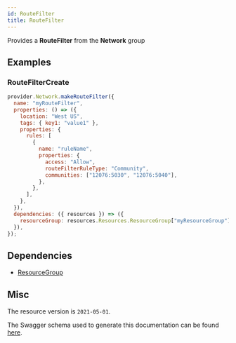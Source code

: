 ```yaml
---
id: RouteFilter
title: RouteFilter
---
```

Provides a **RouteFilter** from the **Network** group
## Examples
### RouteFilterCreate
```js
provider.Network.makeRouteFilter({
  name: "myRouteFilter",
  properties: () => ({
    location: "West US",
    tags: { key1: "value1" },
    properties: {
      rules: [
        {
          name: "ruleName",
          properties: {
            access: "Allow",
            routeFilterRuleType: "Community",
            communities: ["12076:5030", "12076:5040"],
          },
        },
      ],
    },
  }),
  dependencies: ({ resources }) => ({
    resourceGroup: resources.Resources.ResourceGroup["myResourceGroup"],
  }),
});

```
## Dependencies
- [ResourceGroup](../Resources/ResourceGroup.md)
## Misc
The resource version is `2021-05-01`.

The Swagger schema used to generate this documentation can be found [here](https://github.com/Azure/azure-rest-api-specs/tree/main/specification/network/resource-manager/Microsoft.Network/stable/2021-05-01/routeFilter.json).
